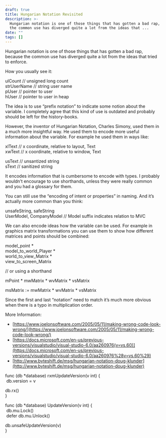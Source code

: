 ```yaml
---
draft: true
title: Hungarian Notation Revisited
description: >-
  Hungarian notation is one of those things that has gotten a bad rap, because
  the common use has diverged quite a lot from the ideas that ...
date: ""
tags: []
---
```


Hungarian notation is one of those things that has gotten a bad rap, because the common use has diverged quite a lot from the ideas that tried to enforce.

How you usually see it:

ulCount     // unsigned long count  
strUserName // string user name  
pUser       // pointer to user  
hUser       // pointer to user in heap

The idea is to use “prefix notation” to indicate some notion about the variable. I completely agree that this kind of use is outdated and probably should be left for the history-books.

However, the inventor of Hungarian Notation, Charles Simony, used them in a much more insightful way. He used them to encode more useful information about the variable. For example he used them in ways like:

xlText // x coordinate, relative to layout, Text  
xwText // x coordinate, relative to window, Text

usText // unsantized string  
sText  // sanitized string

It encodes information that is cumbersome to encode with types. I probably wouldn’t encourage to use shorthands, unless they were really common and you had a glossary for them.

You can still use the “encoding of intent or properties” in naming. And it’s actually more common than you think:

unsafeString, safeString  
UserModel, CompanyModel // Model suffix indicates relation to MVC

We can also encode ideas how the variable can be used. For example in graphics matrix transformations you can use them to show how different matrices and points should be combined:

model\_point \*   
   model\_to\_world\_Player \*  
   world\_to\_view\_Matrix \*   
   view\_to\_screen\_Matrix

// or using a shorthand

mPoint \* mwMatrix \* wvMatrix \* vsMatrix

msMatrix := mwMatrix \* wvMatrix \* vsMatrix

Since the first and last “notation” need to match it’s much more obvious when there is a typo in multiplication order.

  

  

More Information:

*   [https://www.joelonsoftware.com/2005/05/11/making-wrong-code-look-wrong/](https://www.joelonsoftware.com/2005/05/11/making-wrong-code-look-wrong/)
*   [https://docs.microsoft.com/en-us/previous-versions/visualstudio/visual-studio-6.0/aa260976(v=vs.60)](https://docs.microsoft.com/en-us/previous-versions/visualstudio/visual-studio-6.0/aa260976%28v=vs.60%29)
*   [http://www.byteshift.de/msg/hungarian-notation-doug-klunder](http://www.byteshift.de/msg/hungarian-notation-doug-klunder)

  

  

func (db \*database) rxmUpdateVersion(v int) {  
 db.version = v

db.rx()  
}

func (db \*database) UpdateVersion(v int) {  
 db.mu.Lock()  
 defer db.mu.Unlock()

db.unsafeUpdateVersion(v)  
}